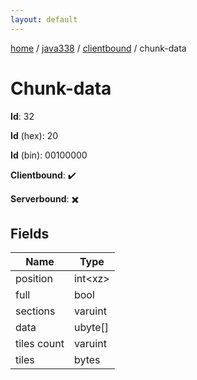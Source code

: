 ```yaml
---
layout: default
---
```


[home](/)  /  [java338](/protocol/java338)  /  [clientbound](/protocol/java338/clientbound)  /  chunk-data

# Chunk-data

**Id**: 32

**Id** (hex): 20

**Id** (bin): 00100000

**Clientbound**: ✔️

**Serverbound**: ✖️

## Fields

Name | Type
---|---
position | int&lt;xz&gt;
full | bool
sections | varuint
data | ubyte[]
tiles count | varuint
tiles | bytes

